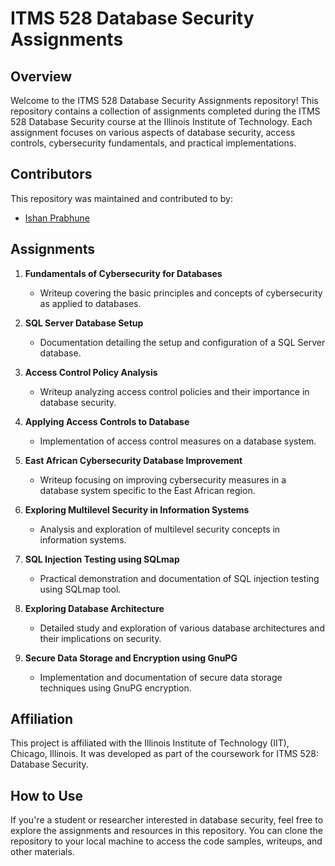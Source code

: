 #  ITMS 528 Database Security Assignments

## Overview
Welcome to the ITMS 528 Database Security Assignments repository! This repository contains a collection of assignments completed during the ITMS 528 Database Security course at the Illinois Institute of Technology. Each assignment focuses on various aspects of database security, access controls, cybersecurity fundamentals, and practical implementations.

## Contributors
This repository was maintained and contributed to by:

- [Ishan Prabhune](https://github.com/Ishan9100)

## Assignments
1. **Fundamentals of Cybersecurity for Databases**
   - Writeup covering the basic principles and concepts of cybersecurity as applied to databases.

2. **SQL Server Database Setup**
   - Documentation detailing the setup and configuration of a SQL Server database.

3. **Access Control Policy Analysis**
   - Writeup analyzing access control policies and their importance in database security.

4. **Applying Access Controls to Database**
   - Implementation of access control measures on a database system.

5. **East African Cybersecurity Database Improvement**
   - Writeup focusing on improving cybersecurity measures in a database system specific to the East African region.

6. **Exploring Multilevel Security in Information Systems**
   - Analysis and exploration of multilevel security concepts in information systems.

7. **SQL Injection Testing using SQLmap**
   - Practical demonstration and documentation of SQL injection testing using SQLmap tool.

8. **Exploring Database Architecture**
   - Detailed study and exploration of various database architectures and their implications on security.

9. **Secure Data Storage and Encryption using GnuPG**
   - Implementation and documentation of secure data storage techniques using GnuPG encryption.


## Affiliation
This project is affiliated with the Illinois Institute of Technology (IIT), Chicago, Illinois. It was developed as part of the coursework for ITMS 528: Database Security.

## How to Use
If you're a student or researcher interested in database security, feel free to explore the assignments and resources in this repository. You can clone the repository to your local machine to access the code samples, writeups, and other materials.
